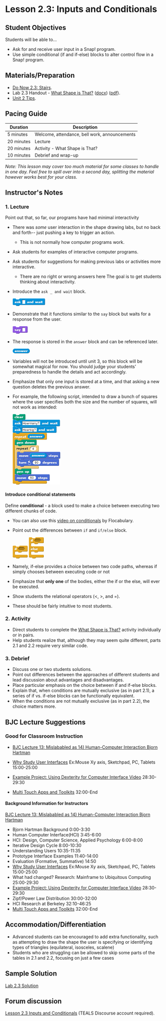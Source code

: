 # Lesson 2.3: Inputs and Conditionals

## Student Objectives

Students will be able to...

- Ask for and receive user input in a Snap! program.
- Use simple conditional (if and if-else) blocks to alter control flow in a Snap! program.

## Materials/Preparation

- [Do Now 2.3: Stairs](do_now_23.md).
- Lab 2.3 Handout - [What Shape is That?](lab_23.md) ([docx](https://github.com/TEALSK12/introduction-to-computer-science/raw/master/Unit%202%20Word/Lab%202.3%20What%20Shape%20Is%20That.docx)) ([pdf](https://github.com/TEALSK12/introduction-to-computer-science/raw/master/Unit%202%20PDF/Lab%202.3%20What%20Shape%20Is%20That.pdf)).
- [Unit 2 Tips](unit_2_tips.md).

## Pacing Guide

| Duration   | Description                                   |
| ---------- | --------------------------------------------- |
| 5 minutes  | Welcome, attendance, bell work, announcements |
| 20 minutes | Lecture                                       |
| 20 minutes | Activity - What Shape is That?                |
| 10 minutes | Debrief and wrap-up                           |

_Note: This lesson may cover too much material for some classes to handle in one day.  Feel free to spill over into a second day, splitting the material however works best for your class._

## Instructor's Notes

### 1.  Lecture

Point out that, so far, our programs have had minimal interactivity

- There was _some_ user interaction in the shape drawing labs, but no back and forth-- just pushing a key to trigger an action.
  - This is not normally how computer programs work.
- Ask students for examples of interactive computer programs.
- Ask students for suggestions for making previous labs or activities more interactive.
  - There are no right or wrong answers here The goal is to get students thinking about interactivity.
- Introduce the `ask _ and wait` block.

  ![Ask Block](ask.png)

- Demonstrate that it functions similar to the `say` block but waits for a response from the user.

  ![Say Block](say.png)

- The response is stored in the `answer` block and can be referenced later.

  ![Answer Block](answer.png)

- Variables will not be introduced until unit 3, so this block will be somewhat magical for now.  You should judge your students' preparedness to handle the details and act accordingly.
- Emphasize that only one input is stored at a time, and that asking a new question deletes the previous answer.
- For example, the following script, intended to draw a bunch of squares where the user specifies both the size and the number of squares, will not work as intended:

    ![Draw Squares Example Code](draw%20squares.png)

#### Introduce conditional statements

Define **conditional** - a block used to make a choice between executing two different chunks of code.

- You can also use this [video on conditionals](https://www.flocabulary.com/unit/coding-conditionals/) by Flocabulary.
- Point out the differences between `if` and `if/else` block.

    ![If Block](if.png)
    ![If Else Block](if-else.png)

- Namely, if-else provides a choice between two code paths, whereas if simply chooses between executing code or not
- Emphasize that **only one** of the bodies, either the if or the else, will ever be executed.
- Show students the relational operators (<, >, and =).
- These should be fairly intuitive to most students.

### 2. Activity

- Direct students to complete the [What Shape is That?](lab_23.md) activity individually or in pairs.
- Help students realize that, although they may seem quite different, parts 2.1 and 2.2 require very similar code.

### 3.  Debrief

- Discuss one or two students solutions.
- Point out differences between the approaches of different students and lead discussion about advantages and disadvantages.
- Place particular emphasis on the choice between if and if-else blocks.
- Explain that, when conditions are mutually exclusive (as in part 2.1), a series of if vs. if-else blocks can be functionally equivalent.
- When the conditions are not mutually exclusive (as in part 2.2), the choice matters more.

## BJC Lecture Suggestions

### Good for Classroom Instruction

- [BJC Lecture 13: Mislababled as 14) Human-Computer Interaction Bjorn Hartman](https://www.youtube.com/watch?v=3VZ7D01T2Yc)

- [Why Study User Interfaces](http://www.youtube.com/watch?v=3VZ7D01T2Yc&t=15m0s)
Ex:Mouse Xy axis, Sketchpad, PC, Tablets 15:00-25:00
- [Example Project: Using Dexterity for Computer Interface Video](http://www.youtube.com/watch?v=3VZ7D01T2Yc&t=28m30s) 28:30-29:30
- [Multi Touch Apps and Toolkits](http://www.youtube.com/watch?v=3VZ7D01T2Yc&t=32m0s) 32:00-End

#### Background Information for Instructors

[BJC Lecture 13: Mislababled as 14) Human-Computer Interaction Bjorn Hartman](https://www.youtube.com/watch?v=3VZ7D01T2Yc)

- Bjorn Hartman Background 0:00-3:30
- Human Computer Interface(HCI) 3:45-6:00
- HCI: Design, Computer Science, Applied Psychology 6:00-8:00
- Iterative Design Cycle 8:00-10:30
- Understanding Users 10:35-11:35
- Prototype Interface Examples 11:40-14:00
- Evaluation (Formative, Summative) 14:50
- [Why Study User Interfaces](http://www.youtube.com/watch?v=3VZ7D01T2Yc&t=15m0s)
Ex:Mouse Xy axis, Sketchpad, PC, Tablets 15:00-25:00
- What had changed? Research: Mainframe to Ubiquitous Computing 25:00-29:30
- [Example Project: Using Dexterity for Computer Interface Video](http://www.youtube.com/watch?v=3VZ7D01T2Yc&t=28m30s) 28:30-29:30
- Zipf/Power Law Distribution 30:00-32:00
- HCI Research at Berkeley 32:10-46:25
- [Multi Touch Apps and Toolkits](http://www.youtube.com/watch?v=3VZ7D01T2Yc&t=32m0s) 32:00-End

## Accommodation/Differentiation

- Advanced students can be encouraged to add extra functionality, such as attempting to draw the shape the user is specifying or identifying types of triangles (equilateral, isosceles, scalene)
- Students who are struggling can be allowed to skip some parts of the tables in 2.1 and 2.2, focusing on just a few cases

## Sample Solution

[Lab 2.3 Solution](https://www.tealsk12.org/intro-to-computer-science-sample-solutions/)

## Forum discussion

[Lesson 2.3 Inputs and Conditionals](
http://forums.tealsk12.org/c/intro-unit-2-loops/lesson-2-3-inputs-and-conditionals) (TEALS Discourse account required).</a>
